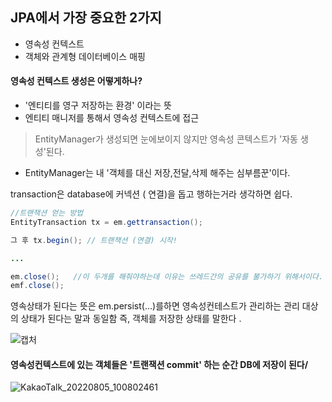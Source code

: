 ## JPA에서 가장 중요한 2가지
- 영속성 컨텍스트
- 객체와 관계형 데이터베이스 매핑


#### 영속성 컨텍스트 생성은 어떻게하나?
- '엔티티를 영구 저장하는 환경' 이라는 뜻
-  엔티티 매니저를 통해서 영속성 컨텍스트에 접근

> EntityManager가 생성되면 눈에보이지 않지만 영속성 콘텍스트가 '자동 생성'된다.
- EntityManager는 내 '객체를 대신 저장,전달,삭제 해주는 심부름꾼'이다.

transaction은 database에 커넥션 ( 연결)을 돕고 행하는거라 생각하면 쉽다.

```java
//트랜잭션 얻는 방법
EntityTransaction tx = em.gettransaction();

그 후 tx.begin(); // 트랜잭션 (연결) 시작!

...

em.close();   //이 두개를 해줘야하는데 이유는 쓰레드간의 공유를 불가하기 위해서이다.
emf.close(); 
```




영속상태가 된다는 뜻은 em.persist(...)를하면 영속성컨테스트가 관리하는 관리 대상의 상태가 된다는 말과 동일함
즉, 객체를 저장한 상태를 말한다 .

![캡처](https://user-images.githubusercontent.com/99226598/182979873-452f02ea-ab3c-4419-b8ff-0f258059e808.PNG)

#### 영속성컨텍스트에 있는 객체들은 '트랜잭션 commit' 하는 순간 DB에 저장이 된다/


![KakaoTalk_20220805_100802461](https://user-images.githubusercontent.com/99226598/182980413-b01c5f5f-427f-4e6d-b81a-95da7e97abd5.jpg)




